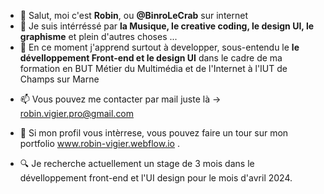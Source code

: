 - 👋 Salut, moi c'est **Robin**, ou **@BinroLeCrab** sur internet
- 👀 Je suis intérréssé par **la Musique, le creative coding, le design UI, le graphisme** et plein d'autres choses ...
- 🌱 En ce moment j'apprend surtout à developper, sous-entendu le **le dévelloppement Front-end et le design UI** dans le cadre de ma formation en BUT Métier du Multimédia et de l'Internet à l'IUT de Champs sur Marne
<!--- - 💞️ I’m looking to collaborate on ...--->

- 📫 Vous pouvez me contacter par mail juste là -> robin.vigier.pro@gmail.com


- 💾 Si mon profil vous intèrrese, vous pouvez faire un tour sur mon portfolio www.robin-vigier.webflow.io .
- 🔍 Je recherche actuellement un stage de 3 mois dans le dévelloppement front-end et l'UI design pour le mois d'avril 2024.

<!---
BinroLeCrab/BinroLeCrab is a ✨ special ✨ repository because its `README.md` (this file) appears on your GitHub profile.
You can click the Preview link to take a look at your changes.
--->
